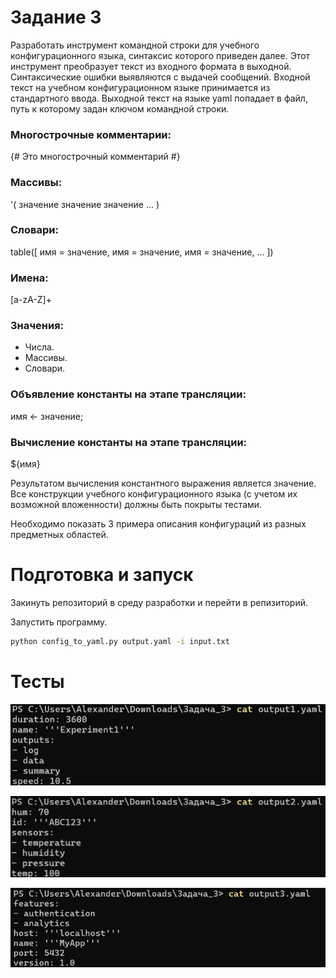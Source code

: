 # Задание 3
Разработать инструмент командной строки для учебного конфигурационного языка, синтаксис которого приведен далее. Этот инструмент преобразует текст из входного формата в выходной. Синтаксические ошибки выявляются с выдачей сообщений. Входной текст на учебном конфигурационном языке принимается из стандартного ввода. Выходной текст на языке yaml попадает в файл, путь к которому задан ключом командной строки.
### Многострочные комментарии:
{# Это многострочный комментарий #}
### Массивы:
'( значение значение значение ... )
### Словари:
table([
 имя = значение,
 имя = значение,
 имя = значение,
 ...
])
### Имена:
[a-zA-Z]+
### Значения:
- Числа.
- Массивы.
- Словари.
### Объявление константы на этапе трансляции:
имя <- значение;
### Вычисление константы на этапе трансляции:
${имя}

Результатом вычисления константного выражения является значение. Все конструкции учебного конфигурационного языка (с учетом их возможной вложенности) должны быть покрыты тестами.

Необходимо показать 3 примера описания конфигураций из разных предметных областей.
# Подготовка и запуск
Закинуть репозиторий в среду разработки и перейти в репизиторий.

Запустить программу.
```Bash
python config_to_yaml.py output.yaml -i input.txt
```
# Тесты
![](https://github.com/Alexman454/Task_3/blob/main/output1.png)

![](https://github.com/Alexman454/Task_3/blob/main/output2.png)

![](https://github.com/Alexman454/Task_3/blob/main/output3.png)
